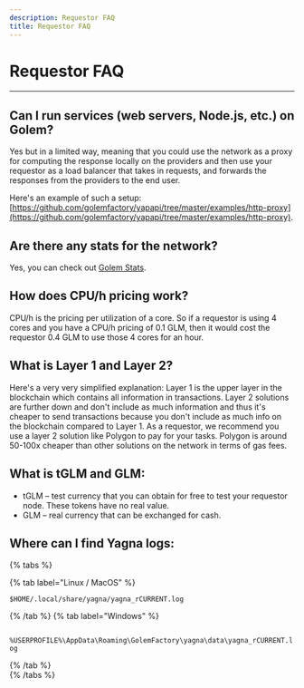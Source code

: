 ```yaml
---
description: Requestor FAQ
title: Requestor FAQ
---
```


# Requestor FAQ

****

## Can I run services (web servers, Node.js, etc.) on Golem?

Yes but in a limited way, meaning that you could use the network as a proxy for computing the response locally on the providers and then use your requestor as a load balancer that takes in requests, and forwards the responses from the providers to the end user.

Here's an example of such a setup:  [https://github.com/golemfactory/yapapi/tree/master/examples/http-proxy](https://github.com/golemfactory/yapapi/tree/master/examples/http-proxy).

## Are there any stats for the network?

Yes, you can check out [Golem Stats](https://stats.golem.network/).

## How does CPU/h pricing work?

CPU/h is the pricing per utilization of a core. So if a requestor is using 4 cores and you have a CPU/h pricing of 0.1 GLM, then it would cost the requestor 0.4 GLM to use those 4 cores for an hour.

## What is Layer 1 and Layer 2?

Here's a very very simplified explanation: Layer 1 is the upper layer in the blockchain which contains all information in transactions. Layer 2 solutions are further down and don't include as much information and thus it's cheaper to send transactions because you don't include as much info on the blockchain compared to Layer 1.
As a requestor, we recommend you use a layer 2 solution like Polygon to pay for your tasks. Polygon is around 50-100x cheaper than other solutions on the network in terms of gas fees.

## What is tGLM and GLM:

- tGLM – test currency that you can obtain for free to test your requestor node. These tokens have no real value.
- GLM – real currency that can be exchanged for cash.

## Where can I find Yagna logs:
{% tabs %}

{% tab label="Linux / MacOS" %}

`$HOME/.local/share/yagna/yagna_rCURRENT.log`

{% /tab  %}
{% tab label="Windows" %}

` %USERPROFILE%\AppData\Roaming\GolemFactory\yagna\data\yagna_rCURRENT.log`

{% /tab  %}    
{% /tabs %}